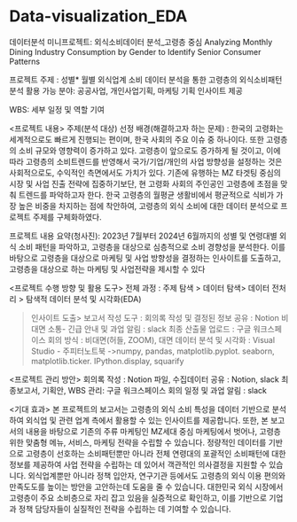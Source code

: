 # Data-visualization_EDA
데이터분석 미니프로젝트: 외식소비데이터 분석_고령층 중심
Analyzing Monthly Dining Industry Consumption by Gender to Identify Senior Consumer Patterns

프로젝트 주제 : 성별* 월별 외식업계 소비 데이터 분석을 통한 고령층의 외식소비패턴 분석 
활용 가능 분야: 공공사업, 개인사업기획, 마케팅 기획 인사이트 제공

WBS: 세부 일정 및 역할 기여


<프로젝트 내용> 
주제(분석 대상) 선정 배경(해결하고자 하는 문제)  : 한국의 고령화는 세계적으로도 빠르게 진행되는 편이며, 한국 사회의 주요 이슈 중 하나이다. 또한 고령층의 소비 규모와 영향력이 증가하고 있다. 고령층이 앞으로도 증가하게 될 것이고, 이에 따라 고령층의 소비트렌드를 반영해서 국가/기업/개인의 사업 방향성을 설정하는 것은 사회적으로도, 수익적인 측면에서도 가치가 있다. 
기존에 유행하는 MZ 타겟팅 중심의 시장 및 사업 진출 전략에 집중하기보단, 현 고령화 사회의 주인공인 고령층에 초점을 맞춰 트렌드를 파악하고자 한다.  한국 고령층의 월평균 생활비에서 평균적으로 식비가 가장 높은 비중을 차지하는 점에 착안하여, 고령층의 외식 소비에 대한 데이터 분석으로 프로젝트 주제를 구체화하였다. 

프로젝트 내용 요약(청사진): 2023년 7월부터 2024년 6월까지의 성별 및 연령대별 외식 소비 패턴을 파악하고, 고령층을 대상으로 심층적으로 소비 경향성을 분석한다. 이를 바탕으로 고령층을 대상으로 마케팅 및 사업 방향성을 결정하는 인사이트를 도출하고, 고령층을 대상으로 하는  마케팅 및 사업전략을 제시할 수 있다

<프로젝트 수행 방향 및 활용 도구>
전체 과정 : 
주제 탐색 > 데이터 탐색> 데이터 전처리 > 탐색적 데이터 분석 및 시각화(EDA)
>인사이트 도출> 보고서 작성
도구 : 회의록 작성 및 결정된 정보 공유  : Notion
비대면 소통- 긴급 안내 및 과업 알림 : slack 
최종 산출물 업로드 : 구글 워크스페이스 
회의 방식 : 비대면(허들, ZOOM), 대면 
데이터 분석 및 시각화 : Visual Studio - 주피터노트북
->numpy, pandas, matplotlib.pyplot. seaborn, matplotlib.ticker. IPython.display, squarify

<프로젝트 관리 방안>
회의록 작성 : Notion
파일, 수집데이터 공유 : Notion, slack
최종보고서, 기획안, WBS 관리: 구글 워크스페이스 
회의 일정 및 과업 알림 : slack 


<기대 효과>
본 프로젝트의 보고서는 고령층의 외식 소비 특성을 데이터 기반으로 분석하여 외식업 및 관련 업계 측에서 활용할 수 있는 인사이트를 제공합니다.
또한, 본 보고서의 내용을 바탕으로 기존의 주류 마케팅인 MZ세대 중심 마케팅에서 벗어나, 고령층 위한 맞춤형 메뉴, 서비스, 마케팅 전략을 수립할 수 있습니다. 
정량적인 데이터를 기반으로 고령층이 선호하는 소비패턴뿐만 아니라 전체 연령대의 포괄적인 소비패턴에 대한 정보를 제공하여 사업 전략을 수립하는 데 있어서 객관적인 의사결정을 지원할 수 있습니다. 
외식업계뿐만 아니라 정책 입안자, 연구기관 등에서도 고령층의 외식 이용 편의와 만족도도를 높이는 방안을 고안하는데 도움을 줄 수 있습니다. 
대한민국 외식 시장에서 고령층이 주요 소비층으로 자리 잡고 있음을 실증적으로 확인하고, 이를 기반으로 기업과 정책 담당자들이 실질적인 전략을 수립하는 데 기여할 수 있습니다.



